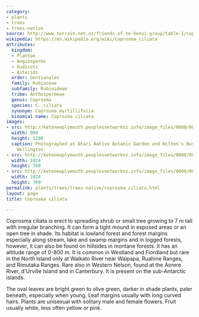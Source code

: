 ```yaml
---
category:
- plants
- trees
- trees-native
source: http://www.terrain.net.nz/friends-of-te-henui-group/table-1/coprosma-ciliata.html
wikipedia: https://en.wikipedia.org/wiki/Coprosma_ciliata
attributes:
  kingdom:
  - Plantae
  - Angiosperms
  - Eudicots
  - Asterids
  order: Gentianales
  family: Rubiaceae
  subfamily: Rubioideae
  tribe: Anthospermeae
  genus: Coprosma
  species: C. ciliata
  synonym: Coprosma myrtillifolia
  binomial name: Coprosma ciliata
images:
- src: http://ketenewplymouth.peoplesnetworknz.info/image_files/0000/0003/2124/Coprosma_ciliata-002.JPG
  width: 900
  height: 1200
  caption: Photographed at Otari Native Botanic Garden and Wilton's Bush Reserve.
    Wellington.
- src: http://ketenewplymouth.peoplesnetworknz.info/image_files/0000/0003/2129/Coprosma_ciliata-003.JPG
  width: 1024
  height: 768
- src: http://ketenewplymouth.peoplesnetworknz.info/image_files/0000/0003/2139/Coprosma_ciliata-006.JPG
  width: 1024
  height: 769
permalink: plants/trees/trees-native/coprosma_ciliata.html
layout: page
title: Coprosma ciliata

---
```

Coprosma ciliata is erect to spreading shrub or small tree growing to 7 m tall with irregular branching. It can form a tight mound in exposed areas or an open tree in shade. Its habitat is lowland forest and forest margins especially along stream, lake and swamp margins and in logged forests, however, it can also be found on hillsides in montane forests. It has an altitude range of 0-800 m. It is common in Westland and Fiordland but rare in the North Island only at Waikato River near Waipapa, Ruahine Ranges, and Rimutaka Ranges. Rare also in Western Nelson, found at the Aorere River, d'Urville Island and in Canterbury. It is present on the sub-Antarctic islands.

The oval leaves are bright green to olive green, darker in shade plants, paler beneath, especially when young. Leaf margins usually with long curved hairs.
Plants are unisexual with solitary male and female flowers. Fruit usually white, less often yellow or pink.
